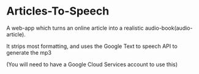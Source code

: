 # Articles-To-Speech
A web-app which turns an online article into a realistic audio-book(audio-article).

It strips most formatting, and uses the Google Text to speech API to generate the mp3

(You will need to have a Google Cloud Services account to use this)
